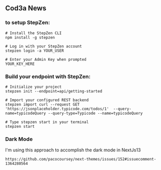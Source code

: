 ## Cod3a News

### to setup StepZen:

```
# Install the StepZen CLI
npm install -g stepzen

# Log in with your StepZen account
stepzen login -a YOUR_USER

# Enter your Admin Key when prompted
YOUR_KEY_HERE

```

### Build your endpoint with StepZen:

```
# Initialize your project
stepzen init --endpoint=api/getting-started

# Import your configured REST backend
stepzen import curl --request GET 'https://jsonplaceholder.typicode.com/todos/1'  --query-name=typicodeQuery --query-type=Typicode --name=typicodeQuery

# Type stepzen start in your terminal
stepzen start
```

### Dark Mode

I'm using this approach to accomplish the dark mode in NextJs13

`https://github.com/pacocoursey/next-themes/issues/152#issuecomment-1364280564`
